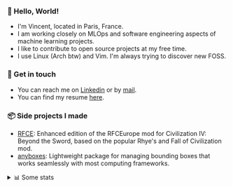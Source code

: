 ### 👋 Hello, World!

- I'm Vincent, located in Paris, France.
- I am working closely on MLOps and software engineering aspects of machine learning projects.
- I like to contribute to open source projects at my free time.
- I use Linux (Arch btw) and Vim. I'm always trying to discover new FOSS.

### 🔗 Get in touch

- You can reach me on [Linkedin](https://www.linkedin.com/in/vincent-duchauffour-3a9641155/) or by [mail](mailto:vincent.duchauffour@proton.me).
- You can find my resume [here](https://raw.githubusercontent.com/VDuchauffour/resume/main/resume.pdf).

### 📦 Side projects I made

- [RFCE](https://github.com/VDuchauffour/RFCEurope): Enhanced edition of the RFCEurope mod for Civilization IV: Beyond the Sword, based on the popular Rhye's and Fall of Civilization mod. 
- [anyboxes](https://github.com/VDuchauffour/anyboxes): Lightweight package for managing bounding boxes that works seamlessly with most computing frameworks. 

<details><summary>📊 Some stats</summary>  
  
<p align="center">
  <img alt="VDuchauffour's github stats" src="https://github-readme-stats.vercel.app/api?username=VDuchauffour&include_all_commits=true&show_icons=true&theme=react"/>
  <br />
  <img alt="VDuchauffour's streak stats" src="https://streak-stats.demolab.com?user=VDuchauffour&theme=react"/>
  <br />
  <img alt="VDuchauffour's language stats" src="https://github-readme-stats.vercel.app/api/top-langs/?username=VDuchauffour&count_private=true&include_all_commits=true&show_icons=true&layout=compact&theme=react"/>
  <!--   <br />
  <img alt="VDuchauffour's Wakatime stats" src="https://github-readme-stats.vercel.app/api/wakatime?username=VDuchauffour&theme=react"/> -->
</p>

#### 🧭 Wakatime stats
<!--START_SECTION:waka-->
![Code Time](http://img.shields.io/badge/Code%20Time-2%2C399%20hrs%2012%20mins-blue)

![Lines of code](https://img.shields.io/badge/From%20Hello%20World%20I%27ve%20Written-4.2%20million%20lines%20of%20code-blue)

**🐱 My GitHub Data** 

> 📦 989.2 kB Used in GitHub's Storage 
 > 
> 🏆 831 Contributions in the Year 2024
 > 
> 🚫 Not Opted to Hire
 > 
> 📜 9 Public Repositories 
 > 
> 🔑 2 Private Repositories 
 > 
**I'm an Early 🐤** 

```text
🌞 Morning                464 commits         ██░░░░░░░░░░░░░░░░░░░░░░░   07.74 % 
🌆 Daytime                3571 commits        ███████████████░░░░░░░░░░   59.60 % 
🌃 Evening                1676 commits        ███████░░░░░░░░░░░░░░░░░░   27.97 % 
🌙 Night                  281 commits         █░░░░░░░░░░░░░░░░░░░░░░░░   04.69 % 
```
📅 **I'm Most Productive on Monday** 

```text
Monday                   1386 commits        ██████░░░░░░░░░░░░░░░░░░░   23.13 % 
Tuesday                  1280 commits        █████░░░░░░░░░░░░░░░░░░░░   21.36 % 
Wednesday                882 commits         ████░░░░░░░░░░░░░░░░░░░░░   14.72 % 
Thursday                 1190 commits        █████░░░░░░░░░░░░░░░░░░░░   19.86 % 
Friday                   946 commits         ████░░░░░░░░░░░░░░░░░░░░░   15.79 % 
Saturday                 94 commits          ░░░░░░░░░░░░░░░░░░░░░░░░░   01.57 % 
Sunday                   214 commits         █░░░░░░░░░░░░░░░░░░░░░░░░   03.57 % 
```


📊 **This Week I Spent My Time On** 

```text
💬 Programming Languages: 
Python                   27 hrs 21 mins      ██████████████████████░░░   87.65 % 
YAML                     1 hr 45 mins        █░░░░░░░░░░░░░░░░░░░░░░░░   05.63 % 
Markdown                 46 mins             █░░░░░░░░░░░░░░░░░░░░░░░░   02.48 % 
Bash                     44 mins             █░░░░░░░░░░░░░░░░░░░░░░░░   02.36 % 
TOML                     12 mins             ░░░░░░░░░░░░░░░░░░░░░░░░░   00.65 % 
```


 Last Updated on 02/11/2024 00:51:14 UTC
<!--END_SECTION:waka-->
</details>
